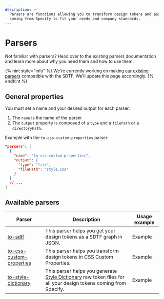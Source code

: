 ```yaml
---
description: >-
  Parsers are functions allowing you to transform design tokens and assets
  coming from Specify to fit your needs and company standards.
---
```


# Parsers

Not familiar with parsers? Head over to the existing parsers documentation and learn more about why you need them and how to use them.

{% hint style="info" %}
We're currently working on making [our existing parsers](../../concepts/parsers.md#all-parsers-available) compatible with the SDTF. We'll update this page accordingly.
{% endhint %}

## General properties

You must set a name and your desired output for each parser:

1. The `name` is the name of the parser
2. The `output` property is composed of a `type` and a `filePath` or a `directoryPath`.

Example with the `to-css-custom-properties` parser:

```json
"parsers": [
  {
    "name": "to-css-custom-properties",
    "output": {
      "type": "file",
      "filePath": "style.css"
    }
  }
  // ...
]
```

## Available parsers



| Parser                                                  | Description                                                                                                                                                   | Usage example |
| ------------------------------------------------------- | ------------------------------------------------------------------------------------------------------------------------------------------------------------- | ------------- |
| [to-sdtf](to-sdtf.md)                                   | This parser helps you get your design tokens as a SDTF graph in JSON.                                                                                         | Example       |
| [to-css-custom-properties](to-css-custom-properties.md) | This parser helps you transform design tokens in CSS Custom Properties.                                                                                       | Example       |
| [to-style-dictionary](to-style-dictionary.md)           | This parser helps you generate [Style Dictionary](https://amzn.github.io/style-dictionary/#/) raw token files for all your design tokens coming from Specify. | Example       |
